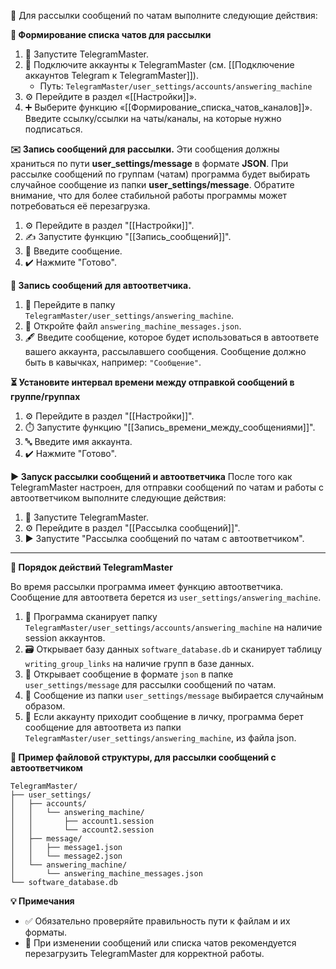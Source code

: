 🚀 Для рассылки сообщений по чатам выполните следующие действия:

**📜 Формирование списка чатов для рассылки**
1. 🔧 Запустите TelegramMaster.
2. 🔌 Подключите аккаунты к TelegramMaster (см. [[Подключение аккаунтов Telegram к TelegramMaster]]). 
   - Путь: `TelegramMaster/user_settings/accounts/answering_machine`
3. ⚙️ Перейдите в раздел «[[Настройки]]».
4. ➕ Выберите функцию «[[Формирование_списка_чатов_каналов]]». Введите ссылку/ссылки на чаты/каналы, на которые нужно подписаться.

**✉️ Запись сообщений для рассылки.**
Эти сообщения должны храниться по пути **user_settings/message** в формате **JSON**. При рассылке сообщений по группам (чатам) программа будет выбирать случайное сообщение из папки **user_settings/message**. Обратите внимание, что для более стабильной работы программы может потребоваться её перезагрузка.

1. ⚙️ Перейдите в раздел "[[Настройки]]".
2. ✍️ Запустите функцию "[[Запись_сообщений]]".
3. 📝 Введите сообщение.
4. ✔️ Нажмите "Готово".

**🔄 Запись сообщений для автоответчика.**
1. 📂 Перейдите в папку `TelegramMaster/user_settings/answering_machine`.
2. 📄 Откройте файл `answering_machine_messages.json`.
3. 🖋️ Введите сообщение, которое будет использоваться в автоответе вашего аккаунта, рассылавшего сообщения. Сообщение должно быть в кавычках, например: `"Сообщение"`.

**⏳ Установите интервал времени между отправкой сообщений в группе/группах**
1. ⚙️ Перейдите в раздел "[[Настройки]]".
2. ⏱️ Запустите функцию "[[Запись_времени_между_сообщениями]]".
3. 🔤 Введите имя аккаунта.
4. ✔️ Нажмите "Готово".

**▶️ Запуск рассылки сообщений и автоответчика**
После того как TelegramMaster настроен, для отправки сообщений по чатам и работы с автоответчиком выполните следующие действия:
1. 🔧 Запустите TelegramMaster.
2. ⚙️ Перейдите в раздел "[[Рассылка сообщений]]".
3. ▶️ Запустите "Рассылка сообщений по чатам с автоответчиком".

<hr align="center"/>

**🤖 Порядок действий TelegramMaster**

Во время рассылки программа имеет функцию автоответчика. Сообщение для автоответа берется из `user_settings/answering_machine`.

1. 📂 Программа сканирует папку `TelegramMaster/user_settings/accounts/answering_machine` на наличие session аккаунтов.
2. 🗃️ Открывает базу данных `software_database.db` и сканирует таблицу `writing_group_links` на наличие групп в базе данных.
3. 📄 Открывает сообщение в формате `json` в папке `user_settings/message` для рассылки сообщений по чатам.
4. 🔀 Сообщение из папки `user_settings/message` выбирается случайным образом.
5. 📩 Если аккаунту приходит сообщение в личку, программа берет сообщение для автоответа из папки `TelegramMaster/user_settings/answering_machine`, из файла json.

**📁 Пример файловой структуры, для рассылки сообщений с автоответчиком**

```plaintext
TelegramMaster/
├── user_settings/
│   ├── accounts/
│   │   └── answering_machine/
│   │       ├── account1.session
│   │       └── account2.session
│   ├── message/
│   │   ├── message1.json
│   │   └── message2.json
│   └── answering_machine/
│       └── answering_machine_messages.json
└── software_database.db
```

**💡 Примечания**
- ✅ Обязательно проверяйте правильность пути к файлам и их форматы.
- 🔄 При изменении сообщений или списка чатов рекомендуется перезагрузить TelegramMaster для корректной работы.